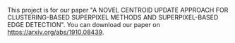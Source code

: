 This project is for our paper "A NOVEL CENTROID UPDATE APPROACH FOR CLUSTERING-BASED SUPERPIXEL METHODS AND SUPERPIXEL-BASED EDGE DETECTION". You can download our paper on https://arxiv.org/abs/1910.08439.
